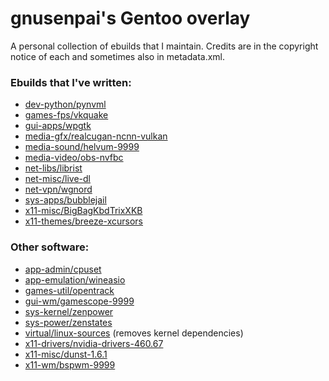 # gnusenpai's Gentoo overlay
A personal collection of ebuilds that I maintain.
Credits are in the copyright notice of each and sometimes also in metadata.xml.

### Ebuilds that I've written:
- [dev-python/pynvml](dev-python/pynvml)
- [games-fps/vkquake](games-fps/vkquake)
- [gui-apps/wpgtk](gui-apps/wpgtk)
- [media-gfx/realcugan-ncnn-vulkan](media-gfx/realcugan-ncnn-vulkan)
- [media-sound/helvum-9999](media-sound/helvum)
- [media-video/obs-nvfbc](media-video/obs-nvfbc)
- [net-libs/librist](net-libs/librist)
- [net-misc/live-dl](net-misc/live-dl)
- [net-vpn/wgnord](net-vpn/wgnord)
- [sys-apps/bubblejail](sys-apps/bubblejail)
- [x11-misc/BigBagKbdTrixXKB](x11-misc/BigBagKbdTrixXKB)
- [x11-themes/breeze-xcursors](x11-themes/breeze-xcursors)

### Other software:
- [app-admin/cpuset](app-admin/cpuset)
- [app-emulation/wineasio](app-emulation/wineasio)
- [games-util/opentrack](games-util/opentrack)
- [gui-wm/gamescope-9999](gui-wm/gamescope)
- [sys-kernel/zenpower](sys-kernel/zenpower)
- [sys-power/zenstates](sys-power/zenstates)
- [virtual/linux-sources](virtual/linux-sources) (removes kernel dependencies)
- [x11-drivers/nvidia-drivers-460.67](x11-drivers/nvidia-drivers)
- [x11-misc/dunst-1.6.1](x11-misc/dunst)
- [x11-wm/bspwm-9999](x11-wm/bspwm)
